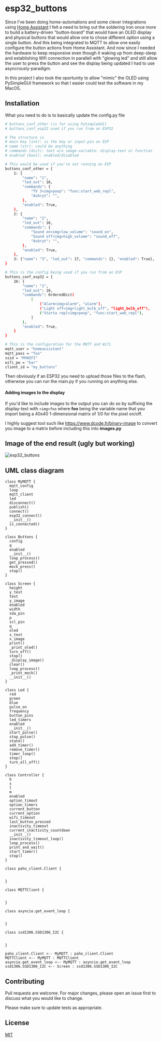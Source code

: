 # esp32_buttons

Since I've been doing home-automations and some clever integrations using [Home Assistant](https://www.home-assistant.io) I felt a need to bring out the soldering iron once more to build a battery-driven "button-board" that would have an OLED display and physical buttons that would allow one to chose different option using a single button. And this being integrated to MQTT to allow one easily configure the button actions from Home Assistant. And now since I needed the hardware to keep responsive even though it waking up from deep-sleep and establishing Wifi connection in parallell with "glowing led" and still allow the user to press the button and see the display being updated I had to use asyncrously-paradigm.

In this project I also took the oportunity to allow "mimic" the OLED using PySimpleGUI framework so that I easier could test the software in my MacOS.

## Installation

What you need to do is to basically update the config.py file

```bash
# buttons_conf_other (is for using PySimpleGUI)
# buttons_conf_esp32 used if you run from an ESP32

# The structure is
# main key (int): is the key or input-pin on ESP
# name (str): could be anything
# commands (dict): text w/o image-variable: display-text or function
# enabled (bool): enabled/disabled

# This would be used if you're not running on ESP
buttons_conf_other = {
    1: {
        "name": "1",
        "led_out": 16,
        "commands": {
            "TV 3<img>poop": "func:start_web_repl",
            "Avbryt": "",
        },
        "enabled": True,
    },
    2: {
        "name": "2",
        "led_out": 16,
        "commands": {
            "Sound on<img>low_volume": "sound_on",
            "Sound off<img>high_volume": "sound_off",
            "Avbryt": "",
        },
        "enabled": True,
    },
    3: {"name": "3", "led_out": 17, "commands": {}, "enabled": True},
}

# This is the config being used if you run from an ESP
buttons_conf_esp32 = {
    26: {
        "name": "1",
        "led_out": 16,
        "commands": OrderedDict(
            [
                ("Alarm<img>alarm", "alarm"),
                ("Light off<img>light_bulb_off", "light_bulb_off"),
                ("Starta repl<img>poop", "func:start_web_repl"),
            ]
        ),
        "enabled": True,
    }
}

# This is the configuration for the MQTT and Wifi
mqtt_user = "homeassistant"
mqtt_pass = "foo"
ssid = "MYWIFI"
wifi_pw = "bar"
client_id = "my_buttons"

```

Then obviously if an ESP32 you need to upload those files to the flash, otherwise you can run the main.py if you running on anything else.

#### Adding images to the display

If you'd like to include images to the output you can do so by suffixing the display-text with `<img>foo` where **foo** being the variable name that you import being a 40x40 1-dimensional matrix of 1/0 for the pixel on/off.

I highly suggest tool such like https://www.dcode.fr/binary-image to convert you image to a matrix before including this into **images.py**



## Image of the end result (ugly but working)

![esp32_buttons](https://tva1.sinaimg.cn/large/007S8ZIlgy1gfy1mxqivlj30m80go7on.jpg)



## UML class diagram

```puml
class MyMQTT {
  mqtt_config
  loop
  mqtt_client
  led
  disconnect()
  publish()
  connect()
  esp32_connect()
  __init__()
  is_connected()
}

class Buttons {
  config
  q
  enabled
  __init__()
  loop_process()
  get_pressed()
  mock_press()
  stop()
}

class Screen {
  height
  y_text
  text
  y_image
  enabled
  width
  sda_pin
  p
  scl_pin
  q
  oled
  x_text
  x_image
  print()
  _print_oled()
  turn_off()
  stop()
  _display_image()
  clear()
  loop_process()
  _print_mock()
  __init__()
}

class Led {
  red
  green
  blue
  pulse_on
  frequency
  button_pins
  led_timers
  enabled
  __init__()
  start_pulse()
  stop_pulse()
  state()
  add_timer()
  remove_timer()
  timer_loop()
  stop()
  turn_all_off()
}

class Controller {
  b
  s
  l
  m
  enabled
  option_timout
  option_timers
  current_button
  current_option
  wifi_timeout
  last_button_pressed
  inactivity_timeout
  current_inactivity_countdown
  __init__()
  inactivity_timeout_loop()
  loop_process()
  print_and_wait()
  start_timer()
  stop()
}

class paho_client.Client {


}

class MQTTClient {


}

class asyncio.get_event_loop {


}

class ssd1306.SSD1306_I2C {


}

paho_client.Client <-- MyMQTT : paho_client.Client
MQTTClient <-- MyMQTT : MQTTClient
asyncio.get_event_loop <-- MyMQTT : asyncio.get_event_loop
ssd1306.SSD1306_I2C <-- Screen : ssd1306.SSD1306_I2C
```

## Contributing
Pull requests are welcome. For major changes, please open an issue first to discuss what you would like to change.

Please make sure to update tests as appropriate.

## License
[MIT](https://choosealicense.com/licenses/mit/)